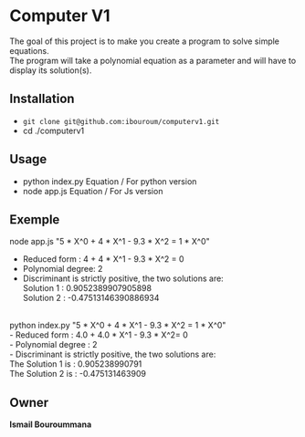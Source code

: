 # Computer V1

The goal of this project is to make you create a program to solve simple equations.</br>
The program will take a polynomial equation as a parameter and will have to display its solution(s).</br>

## Installation

 - `git clone git@github.com:ibouroum/computerv1.git`
 - cd ./computerv1

## Usage 

 - python  index.py Equation / For python version
 - node app.js Equation / For Js version

## Exemple

node app.js "5 * X^0 + 4 * X^1 - 9.3 * X^2 = 1 * X^0"</br>               
 - Reduced form :  4 + 4 * X^1 - 9.3 * X^2 = 0</br>
 - Polynomial degree:  2</br>
 - Discriminant is strictly positive, the two solutions are:</br>
        Solution 1 : 0.9052389907905898</br>
        Solution 2 : -0.47513146390886934</br>

</br>
python index.py "5 * X^0 + 4 * X^1 - 9.3 * X^2 = 1 * X^0" </br>
- Reduced form :  4.0  + 4.0 * X^1 - 9.3 * X^2= 0</br>
- Polynomial degree :  2</br>
- Discriminant is strictly positive, the two solutions are:</br>
        The Solution 1 is :  0.905238990791</br>
        The Solution 2 is :  -0.475131463909</br>


## Owner

 **Ismail Bouroummana**
